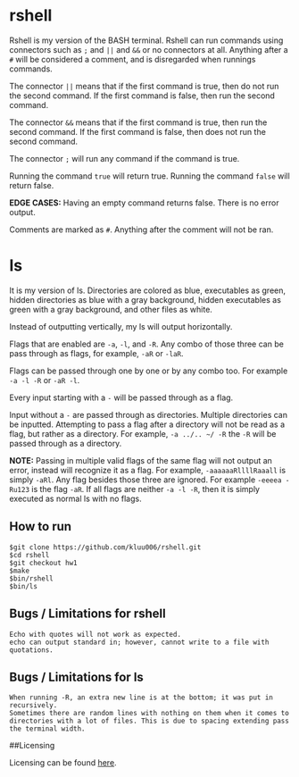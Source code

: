 # rshell

Rshell is my version of the BASH terminal. Rshell can run commands using connectors such as `;` and `||` and `&&` or no connectors at all. Anything after a `#` will be considered a comment, and is disregarded when runnings commands.

The connector `||` means that if the first command is true, then do not run the second command. If the first command is false, then run the second command.

The connector `&&` means that if the first command is true, then run the second command. If the first command is false, then does not run the second command.

The connector `;` will run any command if the command is true.

Running the command `true` will return true. Running the command `false` will return false.

**EDGE CASES:**
Having an empty command returns false. There is no error output.

Comments are marked as `#`. Anything after the comment will not be ran.

# ls

It is my version of ls. Directories are colored as blue, executables as green, hidden directories as blue with a gray background, hidden executables as green with a gray background, and other files as white.

Instead of outputting vertically, my ls will output horizontally.

Flags that are enabled are `-a`, `-l`, and `-R`. Any combo of those three can be pass through as flags, for example, `-aR` or `-laR`.

Flags can be passed through one by one or by any combo too. For example `-a -l -R` or `-aR -l`.

Every input starting with a `-` will be passed through as a flag.

Input without a `-` are passed through as directories. Multiple directories can be inputted. Attempting to pass a flag after a directory will not be read as a flag, but rather as a directory. For example, `-a ../.. ~/ -R` the `-R` will be passed through as a directory.

**NOTE:**
Passing in multiple valid flags of the same flag will not output an error, instead will recognize it as a flag. For example, `-aaaaaaRllllRaaall` is simply `-aRl`.
Any flag besides those three are ignored. For example `-eeeea -Ru123` is the flag `-aR`. 
If all flags are neither `-a -l -R`, then it is simply executed as normal ls with no flags.

## How to run

```
$git clone https://github.com/kluu006/rshell.git
$cd rshell
$git checkout hw1
$make
$bin/rshell
$bin/ls

```
## Bugs / Limitations for rshell

```
Echo with quotes will not work as expected.
echo can output standard in; however, cannot write to a file with quotations.

```
## Bugs / Limitations for ls

```
When running -R, an extra new line is at the bottom; it was put in recursively.
Sometimes there are random lines with nothing on them when it comes to directories with a lot of files. This is due to spacing extending pass the terminal width.

```
##Licensing

Licensing can be found [here](/LICENSE).
